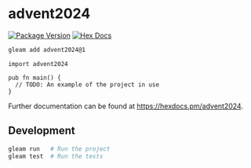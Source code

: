 # advent2024

[![Package Version](https://img.shields.io/hexpm/v/advent2024)](https://hex.pm/packages/advent2024)
[![Hex Docs](https://img.shields.io/badge/hex-docs-ffaff3)](https://hexdocs.pm/advent2024/)

```sh
gleam add advent2024@1
```
```gleam
import advent2024

pub fn main() {
  // TODO: An example of the project in use
}
```

Further documentation can be found at <https://hexdocs.pm/advent2024>.

## Development

```sh
gleam run   # Run the project
gleam test  # Run the tests
```
